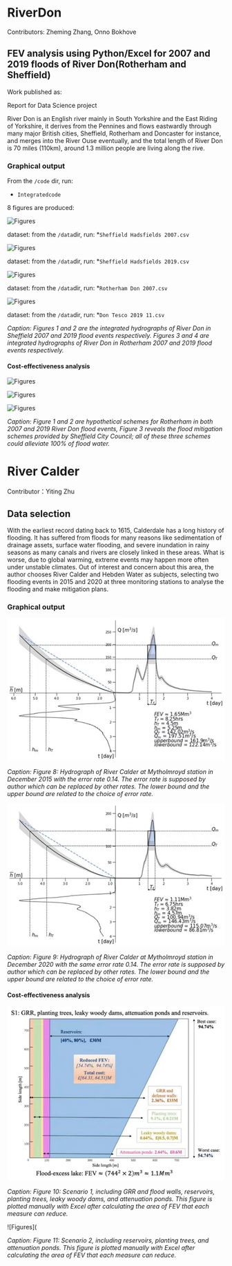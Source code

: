 # RiverDon

Contributors: Zheming Zhang, Onno Bokhove

## FEV analysis using Python/Excel for 2007 and 2019 floods of River Don(Rotherham and Sheffield)

Work published as:

Report for Data Science project

River Don is an English river mainly in South Yorkshire and the East Riding of Yorkshire, it derives from the Pennines and flows eastwardly through many major British cities, Sheffield, Rotherham and Doncaster for instance, and merges into the River Ouse eventually, and the total length of River Don is 70 miles (110km), around 1.3 million people are living along the rive.

### Graphical output

From the ```/code``` dir, run:
* ```Integratedcode```

8 figures are produced:

![Figures](https://github.com/zheming-zhang/RiverDon-and-Calder/blob/main/Figures/hadfields%202007.png)

dataset: from the ```/data```dir, run:
*```Sheffield Hadsfields 2007.csv```

![Figures](https://github.com/zheming-zhang/RiverDon-and-Calder/blob/main/Figures/hadfields%202019.png)

dataset: from the ```/data```dir, run:
*```Sheffield Hadsfields 2019.csv```

![Figures](https://github.com/zheming-zhang/RiverDon-and-Calder/blob/main/Figures/tesco%202007.png)

dataset: from the ```/data```dir, run:
*```Rotherham Don 2007.csv```

![Figures](https://github.com/zheming-zhang/RiverDon-and-Calder/blob/main/Figures/tesco%202019%20.png)

dataset: from the ```/data```dir, run:
*```Don Tesco 2019 11.csv```

*Caption: Figures 1 and 2 are the integrated hydrographs of River Don in Sheffield 2007 and 2019 flood events respectively. Figures 3 and 4 are integrated hydrographs of River Don in Rotherham 2007 and 2019 flood events respectively.*

#### Cost-effectiveness analysis

![Figures](https://github.com/zheming-zhang/RiverDon-and-Calder/blob/main/Figures/2007%20scheme.png)

![Figures](https://github.com/zheming-zhang/RiverDon-and-Calder/blob/main/Figures/2019%20shceme.png)

![Figures](https://github.com/zheming-zhang/RiverDon-and-Calder/blob/main/Figures/sheffield%20schemes.png)

*Caption: Figure 1 and 2 are hypothetical schemes for Rotherham in both 2007 and 2019 River Don flood events, Figure 3 reveals the flood mitigation schemes provided by Sheffield City Council; all of these three schemes could alleviate 100% of flood water.*


# River Calder
Contributor：Yiting Zhu

## Data selection

With the earliest record dating back to 1615, Calderdale has a long history of flooding. It has suffered from floods for many reasons like sedimentation of drainage assets, surface water flooding, and severe inundation in rainy seasons as many canals and rivers are closely linked in these areas. What is worse, due to global warming, extreme events may happen more often under unstable climates. Out of interest and concern about this area, the author chooses River Calder and Hebden Water as subjects, selecting two flooding events in 2015 and 2020 at three monitoring stations to analyse the flooding and make mitigation plans.

### Graphical output

![Figures](https://github.com/zheming-zhang/RiverDon-and-Calder/blob/main/Figures/WechatIMG82.jpeg)

*Caption: Figure 8: Hydrograph of River Calder at Mytholmroyd station in December 2015 with the error rate 0.14. The error rate is supposed by author which can be replaced by other rates. The lower bound and the upper bound are related to the choice of error rate.*

![Figures](https://github.com/zheming-zhang/RiverDon-and-Calder/blob/main/Figures/WechatIMG83.jpeg)

*Caption: Figure 9: Hydrograph of River Calder at Mytholmroyd station in December 2020 with the same error rate 0.14. The error rate is supposed by author which can be replaced by other rates. The lower bound and the upper bound are related to the choice of error rate.*

#### Cost-effectiveness analysis

![Figures](https://github.com/zheming-zhang/RiverDon-and-Calder/blob/main/Figures/WechatIMG84.jpeg)

*Caption: Figure 10: Scenario 1, including GRR and flood walls, reservoirs, planting trees, leaky woody dams, and attenuation ponds. This figure is plotted manually with Excel after calculating the area of FEV that each measure can reduce.*

![Figures](

*Caption: Figure 11: Scenario 2, including reservoirs, planting trees, and attenuation ponds. This figure is plotted manually with Excel after calculating the area of FEV that each measure can reduce.*

